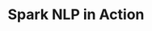 ---
layout: demopage
title: Spark NLP in Action
full_width: true
permalink: /legal_text_classification
key: demo
license: false
show_edit_on_github: false
show_date: false
data:
  sections:  
    - title: Spark NLP for Legal
      excerpt: Legal Text Classification
      secheader: yes
      secheader:
        - title: Spark NLP for Legal
          subtitle: Legal Text Classification
          activemenu: legal_text_classification
      source: yes
      source: 
        - title: Classify 275 types of clauses (Binary - clause detected or not)
          id: legal_clauses_classification    
          image: 
              src: /assets/images/Legal_Clauses_Classification.svg
          image2: 
              src: /assets/images/Legal_Clauses_Classification_f.svg
          excerpt: These models check for specific clauses in legal texts, returning them (for example, "investments", "loans", etc. ) or “other” if the clause was not found.
          actions:
          - text: Live Demo
            type: normal
            url: https://demo.johnsnowlabs.com/legal/CLASSIFY_LEGAL_CLAUSES/
          - text: Colab Netbook
            type: blue_btn
            url: https://nlp.johnsnowlabs.com/
        - title: Classify 15 types of clauses (Multilabel)  
          id: classify_texts_15_types_legal_clauses     
          image: 
              src: /assets/images/Classify_texts_into_15_types_of_legal_clauses.svg
          image2: 
              src: /assets/images/Classify_texts_into_15_types_of_legal_clauses_f.svg
          excerpt: Using Multilabel Document Classification, where several classes can be assigned to a text, this demo will analyse and provide the best class or classes given an input text. This demo can be used to detect relevant clauses in a legal text.
          actions:
          - text: Live Demo
            type: normal
            url: https://demo.johnsnowlabs.com/legal/LEGMULTICLF_LEDGAR/
          - text: Colab Netbook
            type: blue_btn
            url: https://nlp.johnsnowlabs.com/
---